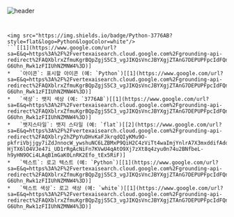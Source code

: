 ![header](https://capsule-render.vercel.app/api?type=waving&color=auto&height=200&text=HelloWorld!&fontSize=50&animation=twinkling)
```[[1](https://www.google.com/url?sa=E&q=https%3A%2F%2Fvertexaisearch.cloud.google.com%2Fgrounding-api-redirect%2FAQXblrxZfmuKgrBQpZgjS5C3_vgJIKQsVncJBYXgjZTAnG7DEPUPFpcIdFQngZClOJOO9o0PCNQN9hwVDdS5mc8nKBe0a0jFHzDxUzjr-G6Uhn_Rwk1zFIIUhNZMNW4%3D)][[2](https://www.google.com/url?sa=E&q=https%3A%2F%2Fvertexaisearch.cloud.google.com%2Fgrounding-api-redirect%2FAQXblry2hZPpYuDHvKaFJkrqdQIyKMu9O-pkfriVbjjgy7iZdJnnocW_ywshuNC6LZBMxP9QiH2C4zViTt4waImjYnlrA7X3mxddifAdq0MP4zjUlD2uHxGOjwr6QWFtn3HI4MysTSB7Yaaovke2-HjTX6lO4VJe47i_UD1rRgAcNiFn7KVwU4qAtO9Xj7zXt8q4zyu0n74u2BNfbeL-h9yHN9OCi4LAqB1mGaK0LnRK2Efo_tEx5RiF)]


<img src="https://img.shields.io/badge/Python-3776AB?style=flat&logo=Python&logoColor=white"/>
```[[1](https://www.google.com/url?sa=E&q=https%3A%2F%2Fvertexaisearch.cloud.google.com%2Fgrounding-api-redirect%2FAQXblrxZfmuKgrBQpZgjS5C3_vgJIKQsVncJBYXgjZTAnG7DEPUPFpcIdFQngZClOJOO9o0PCNQN9hwVDdS5mc8nKBe0a0jFHzDxUzjr-G6Uhn_Rwk1zFIIUhNZMNW4%3D)]
*   `아이콘`: 표시할 아이콘 (예: `Python`)[[1](https://www.google.com/url?sa=E&q=https%3A%2F%2Fvertexaisearch.cloud.google.com%2Fgrounding-api-redirect%2FAQXblrxZfmuKgrBQpZgjS5C3_vgJIKQsVncJBYXgjZTAnG7DEPUPFpcIdFQngZClOJOO9o0PCNQN9hwVDdS5mc8nKBe0a0jFHzDxUzjr-G6Uhn_Rwk1zFIIUhNZMNW4%3D)]
*   `색상`: 뱃지 색상 (예: `3776AB`)[[1](https://www.google.com/url?sa=E&q=https%3A%2F%2Fvertexaisearch.cloud.google.com%2Fgrounding-api-redirect%2FAQXblrxZfmuKgrBQpZgjS5C3_vgJIKQsVncJBYXgjZTAnG7DEPUPFpcIdFQngZClOJOO9o0PCNQN9hwVDdS5mc8nKBe0a0jFHzDxUzjr-G6Uhn_Rwk1zFIIUhNZMNW4%3D)]
*   `뱃지스타일`: 뱃지 스타일 (예: `flat`)[[2](https://www.google.com/url?sa=E&q=https%3A%2F%2Fvertexaisearch.cloud.google.com%2Fgrounding-api-redirect%2FAQXblry2hZPpYuDHvKaFJkrqdQIyKMu9O-pkfriVbjjgy7iZdJnnocW_ywshuNC6LZBMxP9QiH2C4zViTt4waImjYnlrA7X3mxddifAdq0MP4zjUlD2uHxGOjwr6QWFtn3HI4MysTSB7Yaaovke2-HjTX6lO4VJe47i_UD1rRgAcNiFn7KVwU4qAtO9Xj7zXt8q4zyu0n74u2BNfbeL-h9yHN9OCi4LAqB1mGaK0LnRK2Efo_tEx5RiF)]
*   `텍스트`: 로고 텍스트 (예: `Python`)[[1](https://www.google.com/url?sa=E&q=https%3A%2F%2Fvertexaisearch.cloud.google.com%2Fgrounding-api-redirect%2FAQXblrxZfmuKgrBQpZgjS5C3_vgJIKQsVncJBYXgjZTAnG7DEPUPFpcIdFQngZClOJOO9o0PCNQN9hwVDdS5mc8nKBe0a0jFHzDxUzjr-G6Uhn_Rwk1zFIIUhNZMNW4%3D)]
*   `텍스트 색상`: 로고 색상 (예: `white`)[[1](https://www.google.com/url?sa=E&q=https%3A%2F%2Fvertexaisearch.cloud.google.com%2Fgrounding-api-redirect%2FAQXblrxZfmuKgrBQpZgjS5C3_vgJIKQsVncJBYXgjZTAnG7DEPUPFpcIdFQngZClOJOO9o0PCNQN9hwVDdS5mc8nKBe0a0jFHzDxUzjr-G6Uhn_Rwk1zFIIUhNZMNW4%3D)]
